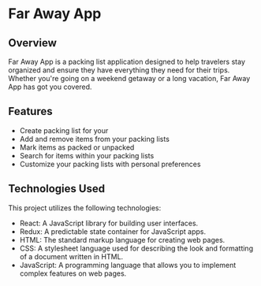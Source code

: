 # Far Away App

## Overview

Far Away App is a packing list application designed to help travelers stay organized and ensure they have everything they need for their trips. Whether you're going on a weekend getaway or a long vacation, Far Away App has got you covered.

## Features

- Create packing list for your
- Add and remove items from your packing lists
- Mark items as packed or unpacked
- Search for items within your packing lists
- Customize your packing lists with personal preferences

## Technologies Used

This project utilizes the following technologies:

- React: A JavaScript library for building user interfaces.
- Redux: A predictable state container for JavaScript apps.
- HTML: The standard markup language for creating web pages.
- CSS: A stylesheet language used for describing the look and formatting of a document written in HTML.
- JavaScript: A programming language that allows you to implement complex features on web pages.
